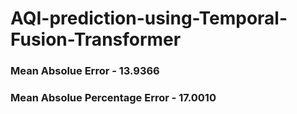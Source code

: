 # AQI-prediction-using-Temporal-Fusion-Transformer

### Mean Absolue Error - 13.9366

### Mean Absolue Percentage Error - 17.0010